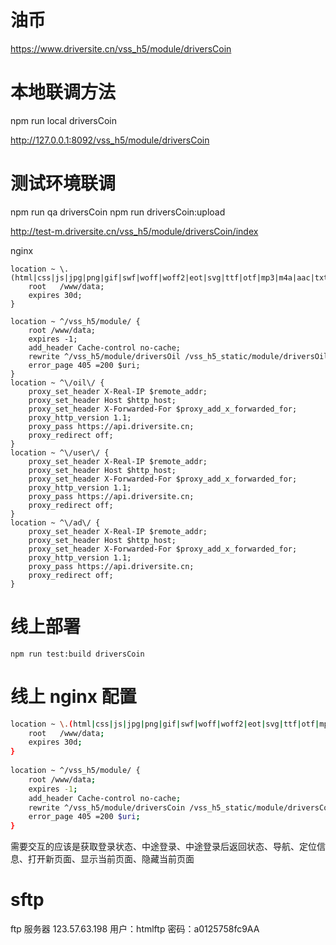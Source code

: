 # 油币

https://www.driversite.cn/vss_h5/module/driversCoin


# 本地联调方法

npm run local driversCoin

http://127.0.0.1:8092/vss_h5/module/driversCoin

# 测试环境联调

npm run qa driversCoin
npm run driversCoin:upload

http://test-m.driversite.cn/vss_h5/module/driversCoin/index

nginx
``` 
location ~ \.(html|css|js|jpg|png|gif|swf|woff|woff2|eot|svg|ttf|otf|mp3|m4a|aac|txt)$ {
    root   /www/data;
    expires 30d;
}
    
location ~ ^/vss_h5/module/ {
    root /www/data;
    expires -1;
    add_header Cache-control no-cache;
    rewrite ^/vss_h5/module/driversOil /vss_h5_static/module/driversOil.html break;
    error_page 405 =200 $uri;
}
location ~ ^\/oil\/ {
    proxy_set_header X-Real-IP $remote_addr;
    proxy_set_header Host $http_host;
    proxy_set_header X-Forwarded-For $proxy_add_x_forwarded_for;
    proxy_http_version 1.1;
    proxy_pass https://api.driversite.cn;
    proxy_redirect off;
}
location ~ ^\/user\/ {
    proxy_set_header X-Real-IP $remote_addr;
    proxy_set_header Host $http_host;
    proxy_set_header X-Forwarded-For $proxy_add_x_forwarded_for;
    proxy_http_version 1.1;
    proxy_pass https://api.driversite.cn;
    proxy_redirect off;
}
location ~ ^\/ad\/ {
    proxy_set_header X-Real-IP $remote_addr;
    proxy_set_header Host $http_host;
    proxy_set_header X-Forwarded-For $proxy_add_x_forwarded_for;
    proxy_http_version 1.1;
    proxy_pass https://api.driversite.cn;
    proxy_redirect off;
}
```

# 线上部署
```
npm run test:build driversCoin
```

# 线上 nginx 配置

``` bash
location ~ \.(html|css|js|jpg|png|gif|swf|woff|woff2|eot|svg|ttf|otf|mp3|m4a|aac|txt)$ {
    root   /www/data;
    expires 30d;
}
    
location ~ ^/vss_h5/module/ {
    root /www/data;
    expires -1;
    add_header Cache-control no-cache;
    rewrite ^/vss_h5/module/driversCoin /vss_h5_static/module/driversCoin.html break;
    error_page 405 =200 $uri;
}
```



需要交互的应该是获取登录状态、中途登录、中途登录后返回状态、导航、定位信息、打开新页面、显示当前页面、隐藏当前页面

# sftp
ftp 服务器 123.57.63.198 
用户：htmlftp
密码：a0125758fc9AA